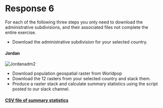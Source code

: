 # Response 6
For each of the following three steps you only need to download the administrative subdivisions, and their associated files not complete the entire exercise.

* Download the administrative subdivision for your selected country.
#### Jordan
![Jordanadm2](https://sglott.github.io/Data310_workbook/Jordan_adm2.png)

* Download population geospatial raster from Worldpop
* Download the 12 rasters from your selected country and stack them.
* Produce a raster stack and calculate summary statistics using the script posted to our slack channel.

#### [CSV file of summary statistics](https://sglott.github.io/Data310_workbook/lulc_adm2.csv)
